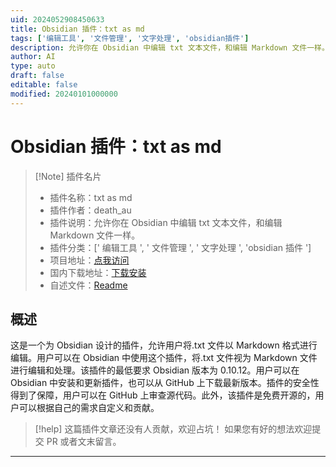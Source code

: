 ```yaml
---
uid: 2024052908450633
title: Obsidian 插件：txt as md
tags: ['编辑工具', '文件管理', '文字处理', 'obsidian插件']
description: 允许你在 Obsidian 中编辑 txt 文本文件，和编辑 Markdown 文件一样。
author: AI
type: auto
draft: false
editable: false
modified: 20240101000000
---
```


# Obsidian 插件：txt as md

> [!Note] 插件名片
> - 插件名称：txt as md
> - 插件作者：death_au
> - 插件说明：允许你在 Obsidian 中编辑 txt 文本文件，和编辑 Markdown 文件一样。
> - 插件分类：[' 编辑工具 ', ' 文件管理 ', ' 文字处理 ', 'obsidian 插件 ']
> - 项目地址：[点我访问](https://github.com/deathau/txt-as-md-obsidian)
> - 国内下载地址：[下载安装](https://pkmer.cn/products/plugin/pluginMarket/?txt-as-md-obsidian)
> - 自述文件：[Readme](https://ghproxy.net/https://raw.githubusercontent.com/deathau/txt-as-md-obsidian/main/README.md)

## 概述

这是一个为 Obsidian 设计的插件，允许用户将.txt 文件以 Markdown 格式进行编辑。用户可以在 Obsidian 中使用这个插件，将.txt 文件视为 Markdown 文件进行编辑和处理。该插件的最低要求 Obsidian 版本为 0.10.12。用户可以在 Obsidian 中安装和更新插件，也可以从 GitHub 上下载最新版本。插件的安全性得到了保障，用户可以在 GitHub 上审查源代码。此外，该插件是免费开源的，用户可以根据自己的需求自定义和贡献。

> [!help]
> 这篇插件文章还没有人贡献，欢迎占坑！
> 如果您有好的想法欢迎提交 PR 或者文末留言。

---



